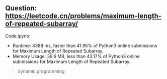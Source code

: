 ## Question: https://leetcode.cn/problems/maximum-length-of-repeated-subarray/

Code.ipynb:
* Runtime: 4388 ms, faster than 41.95% of Python3 online submissions for Maximum Length of Repeated Subarray.
* Memory Usage: 39.6 MB, less than 43.17% of Python3 online submissions for Maximum Length of Repeated Subarray.
> dynamic programming